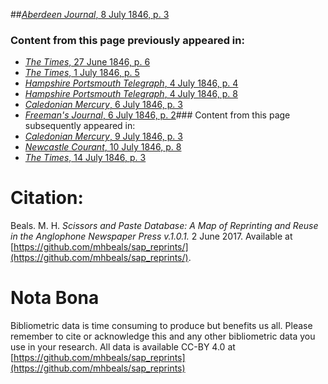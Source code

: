 ##[*Aberdeen Journal*, 8 July 1846, p. 3](https://mhbeals.github.io/sap_html/Aberdeen-Journal/Aberdeen-Journal-8-July-1846-p-3)

### Content from this page previously appeared in:
+ [*The Times*, 27 June 1846, p. 6](https://mhbeals.github.io/sap_html/The-Times/The-Times-27-June-1846-p-6)
+ [*The Times*, 1 July 1846, p. 5](https://mhbeals.github.io/sap_html/The-Times/The-Times-1-July-1846-p-5)
+ [*Hampshire Portsmouth Telegraph*, 4 July 1846, p. 4](https://mhbeals.github.io/sap_html/Hampshire-Portsmouth-Telegraph/Hampshire-Portsmouth-Telegraph-4-July-1846-p-4)
+ [*Hampshire Portsmouth Telegraph*, 4 July 1846, p. 8](https://mhbeals.github.io/sap_html/Hampshire-Portsmouth-Telegraph/Hampshire-Portsmouth-Telegraph-4-July-1846-p-8)
+ [*Caledonian Mercury*, 6 July 1846, p. 3](https://mhbeals.github.io/sap_html/Caledonian-Mercury/Caledonian-Mercury-6-July-1846-p-3)
+ [*Freeman's Journal*, 6 July 1846, p. 2](https://mhbeals.github.io/sap_html/Freeman's-Journal/Freeman's-Journal-6-July-1846-p-2)### Content from this page subsequently appeared in:
+ [*Caledonian Mercury*, 9 July 1846, p. 3](https://mhbeals.github.io/sap_html/Caledonian-Mercury/Caledonian-Mercury-9-July-1846-p-3)
+ [*Newcastle Courant*, 10 July 1846, p. 8](https://mhbeals.github.io/sap_html/Newcastle-Courant/Newcastle-Courant-10-July-1846-p-8)
+ [*The Times*, 14 July 1846, p. 3](https://mhbeals.github.io/sap_html/The-Times/The-Times-14-July-1846-p-3)
                    
# Citation: 

Beals. M. H. *Scissors and Paste Database: A Map of Reprinting and Reuse in the Anglophone Newspaper Press v.1.0.1.* 2 June 2017. Available at [https://github.com/mhbeals/sap_reprints/](https://github.com/mhbeals/sap_reprints/). 
                    
# Nota Bona

Bibliometric data is time consuming to produce but benefits us all. Please remember to cite or acknowledge this and any other bibliometric data you use in your research. All data is available CC-BY 4.0 at [https://github.com/mhbeals/sap_reprints](https://github.com/mhbeals/sap_reprints)